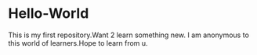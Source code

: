 # Hello-World
This is my first repository.Want 2 learn something new.
I am anonymous to this world of learners.Hope to learn from u.
